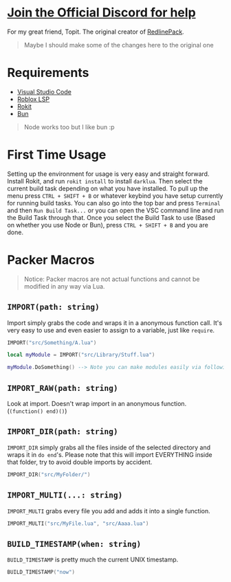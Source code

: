 # [Join the Official Discord for help](https://discord.gg/gPrAssSQWy)

For my great friend, Topit. The original creator of [RedlinePack](https://github.com/topitbopit/RedlinePack).

> Maybe I should make some of the changes here to the original one

# Requirements

* [Visual Studio Code](https://code.visualstudio.com/)
* [Roblox LSP](https://marketplace.visualstudio.com/items?itemName=Nightrains.robloxlsp)
* [Rokit](https://github.com/rojo-rbx/rokit)
* [Bun](https://bun.sh/)

> Node works too but I like bun :p

# First Time Usage

Setting up the environment for usage is very easy and straight forward. Install Rokit, and run `rokit install` to install `darklua`. Then select the current build task depending on what you have installed. To pull up the menu press `CTRL + SHIFT + B` or whatever keybind you have setup currently for running build tasks. You can also go into the top bar and press `Terminal` and then `Run Build Task...` or you can open the VSC command line and run the Build Task through that. Once you select the Build Task to use (Based on whether you use Node or Bun), press `CTRL + SHIFT + B` and you are done.

# Packer Macros

> Notice: Packer macros are not actual functions and cannot be modified in any way via Lua.

## `IMPORT(path: string)`

Import simply grabs the code and wraps it in a anonymous function call. It's very easy to use and even easier to assign to a variable, just like `require`.

```lua
IMPORT("src/Something/A.lua")

local myModule = IMPORT("src/Library/Stuff.lua")

myModule.DoSomething() --> Note you can make modules easily via following the normal format.
```

## `IMPORT_RAW(path: string)`

Look at import. Doesn't wrap import in an anonymous function. (`(function() end)()`)

## `IMPORT_DIR(path: string)`

`IMPORT_DIR` simply grabs all the files inside of the selected directory and wraps it in `do end`'s. Please note that this will import EVERYTHING inside that folder, try to avoid double imports by accident.

```lua
IMPORT_DIR("src/MyFolder/")
```

## `IMPORT_MULTI(...: string)`

`IMPORT_MULTI` grabs every file you add and adds it into a single function.

```lua
IMPORT_MULTI("src/MyFile.lua", "src/Aaaa.lua")
```

## `BUILD_TIMESTAMP(when: string)`

`BUILD_TIMESTAMP` is pretty much the current UNIX timestamp.

```lua
BUILD_TIMESTAMP("now")
```
